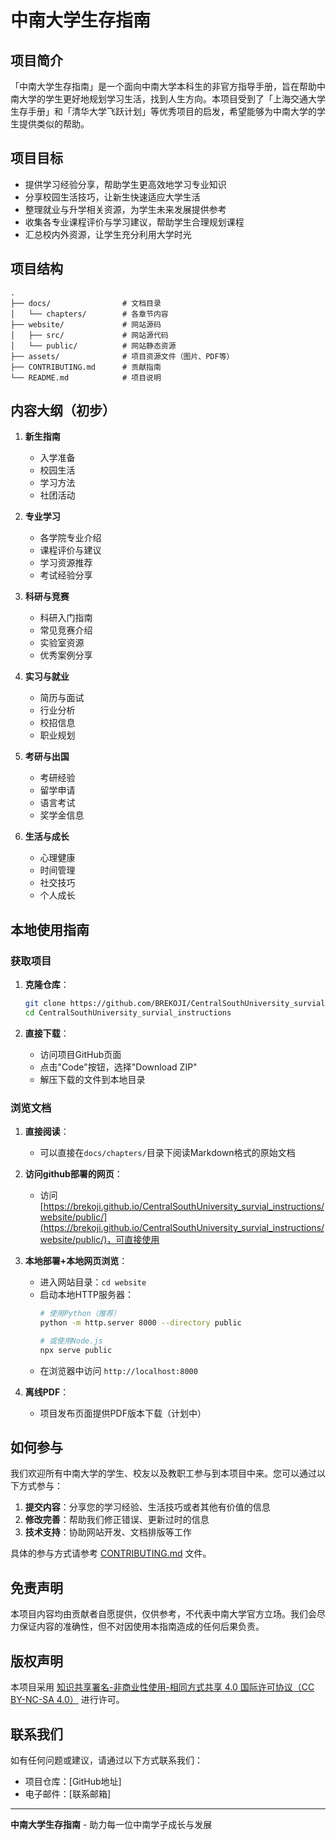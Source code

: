 # 中南大学生存指南

## 项目简介

「中南大学生存指南」是一个面向中南大学本科生的非官方指导手册，旨在帮助中南大学的学生更好地规划学习生活，找到人生方向。本项目受到了「上海交通大学生存手册」和「清华大学飞跃计划」等优秀项目的启发，希望能够为中南大学的学生提供类似的帮助。

## 项目目标

- 提供学习经验分享，帮助学生更高效地学习专业知识
- 分享校园生活技巧，让新生快速适应大学生活
- 整理就业与升学相关资源，为学生未来发展提供参考
- 收集各专业课程评价与学习建议，帮助学生合理规划课程
- 汇总校内外资源，让学生充分利用大学时光

## 项目结构

```
.
├── docs/                # 文档目录
│   └── chapters/        # 各章节内容
├── website/             # 网站源码
│   ├── src/             # 网站源代码
│   └── public/          # 网站静态资源
├── assets/              # 项目资源文件（图片、PDF等）
├── CONTRIBUTING.md      # 贡献指南
└── README.md            # 项目说明
```

## 内容大纲（初步）

1. **新生指南**
   - 入学准备
   - 校园生活
   - 学习方法
   - 社团活动

2. **专业学习**
   - 各学院专业介绍
   - 课程评价与建议
   - 学习资源推荐
   - 考试经验分享

3. **科研与竞赛**
   - 科研入门指南
   - 常见竞赛介绍
   - 实验室资源
   - 优秀案例分享

4. **实习与就业**
   - 简历与面试
   - 行业分析
   - 校招信息
   - 职业规划

5. **考研与出国**
   - 考研经验
   - 留学申请
   - 语言考试
   - 奖学金信息

6. **生活与成长**
   - 心理健康
   - 时间管理
   - 社交技巧
   - 个人成长

## 本地使用指南

### 获取项目

1. **克隆仓库**：
   ```bash
   git clone https://github.com/BREKOJI/CentralSouthUniversity_survial_instructions.git
   cd CentralSouthUniversity_survial_instructions
   ```

2. **直接下载**：
   - 访问项目GitHub页面
   - 点击"Code"按钮，选择"Download ZIP"
   - 解压下载的文件到本地目录

### 浏览文档

1. **直接阅读**：
   - 可以直接在`docs/chapters/`目录下阅读Markdown格式的原始文档
  
2. **访问github部署的网页**：
   - 访问[https://brekoji.github.io/CentralSouthUniversity_survial_instructions/website/public/](https://brekoji.github.io/CentralSouthUniversity_survial_instructions/website/public/)，可直接使用

3. **本地部署+本地网页浏览**：
   - 进入网站目录：`cd website`
   - 启动本地HTTP服务器：
     ```bash
     # 使用Python（推荐）
     python -m http.server 8000 --directory public
     
     # 或使用Node.js
     npx serve public
     ```
   - 在浏览器中访问 `http://localhost:8000`

4. **离线PDF**：
   - 项目发布页面提供PDF版本下载（计划中）

## 如何参与

我们欢迎所有中南大学的学生、校友以及教职工参与到本项目中来。您可以通过以下方式参与：

1. **提交内容**：分享您的学习经验、生活技巧或者其他有价值的信息
2. **修改完善**：帮助我们修正错误、更新过时的信息
3. **技术支持**：协助网站开发、文档排版等工作

具体的参与方式请参考 [CONTRIBUTING.md](./CONTRIBUTING.md) 文件。

## 免责声明

本项目内容均由贡献者自愿提供，仅供参考，不代表中南大学官方立场。我们会尽力保证内容的准确性，但不对因使用本指南造成的任何后果负责。

## 版权声明

本项目采用 [知识共享署名-非商业性使用-相同方式共享 4.0 国际许可协议（CC BY-NC-SA 4.0）](https://creativecommons.org/licenses/by-nc-sa/4.0/deed.zh) 进行许可。

## 联系我们

如有任何问题或建议，请通过以下方式联系我们：

- 项目仓库：[GitHub地址]
- 电子邮件：[联系邮箱]

---

**中南大学生存指南** - 助力每一位中南学子成长与发展
